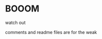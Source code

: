 # BOOOM
watch out




















































comments and readme files are for the weak
